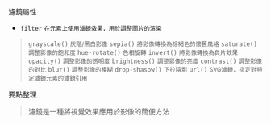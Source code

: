 濾鏡屬性
- `filter` <small>在元素上使用濾鏡效果，用於調整圖片的渲染</small>

>`grayscale()` <small>灰階/黑白影像</small>
>`sepia()` <small>將影像轉換為棕褐色的懷舊風格</small>
>`saturate()` <small>調整影像的飽和度</small>
>`hue-rotate()` <small>色相旋轉</small>
>`invert()` <small>將影像轉換為負片效果</small>
>`opacity()` <small>調整影像的透明度</small>
>`brightness()` <small>調整影像的亮度</small>
>`contrast()` <small>調整影像的對比</small>
>`blur()` <small>調整影像的模糊</small>
>`drop-shasow()` <small>下拉陰影</small>
>`url()` <small>SVG濾鏡，指定對特定濾鏡元素的濾鏡引用</small>

要點整理
>濾鏡是一種將視覺效果應用於影像的簡便方法